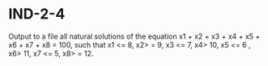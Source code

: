 # IND-2-4
Output to a file all natural solutions of the equation x1 + x2 + x3 + x4 + x5 + x6 + x7 + x8 = 100, such that x1 &lt;= 8, x2> = 9, x3 &lt;= 7, x4> 10, x5 &lt;= 6 , x6> 11, x7 &lt;= 5, x8> = 12.
